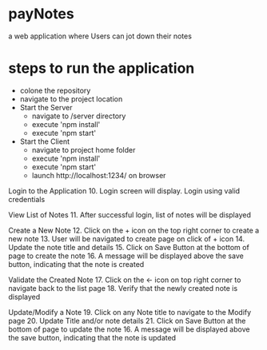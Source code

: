 # payNotes
a web application where Users can jot down their notes

# steps to run the application
- colone the repository
- navigate to the project location
- Start the Server
  - navigate to /server directory
  - execute 'npm install'
  - execute 'npm start'
- Start the Client
  - navigate to project home folder
  - execute 'npm install'
  - execute 'npm start'
  - launch http://localhost:1234/ on browser

Login to the Application
10. Login screen will display. Login using valid credentials

View List of Notes
11. After successful login, list of notes will be displayed

Create a New Note
12. Click on the + icon on the top right corner to create a new note
13. User will be navigated to create page on click of + icon
14. Update the note title and details
15. Click on Save Button at the bottom of page to create the note
16. A message will be displayed above the save button, indicating that the note is created

Validate the Created Note
17. Click on the <- icon on top right corner to navigate back to the list page
18. Verify that the newly created note is displayed 

Update/Modify a Note
19. Click on any Note title to navigate to the Modify page
20. Update Title and/or note details 
21. Click on Save Button at the bottom of page to update the note
16. A message will be displayed above the save button, indicating that the note is updated

